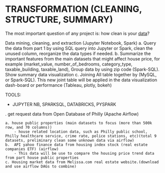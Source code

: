# TRANSFORMATION (CLEANING, STRUCTURE, SUMMARY)


The most important question of any project is: how clean is your [data](https://github.com/nortonlyr/ZCW.DataGroupProject/blob/master/jupyter_notebook/phi_housing_pp_main_data_analysis.ipynb)?




Data mining, cleaning, and extraction (Jupyter Notebook, Spark)
    a. Query the data from part 1 by using SQL query into Jupyter or Spark, clean the unused column, reorganize the data types if needed.
    b. Summarize the important features from the main datasets that might affect house price, for example (market_value, number_of_bedrooms, category_type, taxable_building, taxable_land), Group data by using zip code (Spark-SQL). Show summary data visualization
    c. Joining All table together by (MySQL, or Spark-SQL). This new joint table will be applied in the data visualization dash-board or performance (Tableau, plotly, bokeh)

TOOLS: 
- JUPYTER NB, SPARKSQL, DATABRICKS, PYSPARK

.  get request data from Open Database of Philly (Apache Airflow) 

    a. house public properties (main datasets to focus (more than 500k row, and 70 columns))
        - house related location data, such as Philly public school, Philly healthcare service, crime rate, police stations, etc)(total 9 datasets, preliminary clean some unknown data via airflow)
    b.  API yahoo finance data from housing index stock (real estate companies ETF) (airflow)
        - This data will be use to compare the housing price trend data from part house public properties
    c. Housing market data from Melissa.com real estate website.(download and use airflow DAGs to combine)
